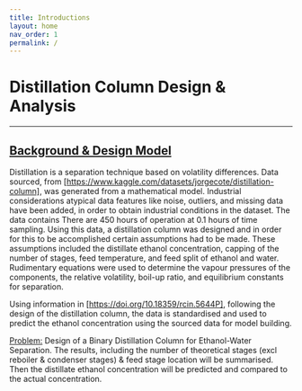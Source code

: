 ```yaml
---
title: Introductions
layout: home
nav_order: 1
permalink: /
---
```


# Distillation Column Design & Analysis

---

## [Background & Design Model](#Background-Information)
Distillation is a separation technique based on volatility differences. Data sourced, from [https://www.kaggle.com/datasets/jorgecote/distillation-column], was generated from a mathematical model. Industrial considerations atypical data features like noise, outliers, and missing data have been added, in order to obtain industrial conditions in the dataset. The data contains There are 450 hours of operation at 0.1 hours of time sampling. Using this data, a distillation column was designed and in order for this to be accomplished certain assumptions had to be made. These assumptions included the distillate ethanol concentration, capping of the number of stages, feed temperature, and feed split of ethanol and water. Rudimentary equations were used to determine the vapour pressures of the components, the relative volatility, boil-up ratio, and equilibrium constants for separation.

Using information in [https://doi.org/10.18359/rcin.5644P], following the design of the distillation column, the data is standardised and used to predict the ethanol concentration using the sourced data for model building.

[Problem:](#Problem-Statement) Design of a Binary Distillation Column for Ethanol-Water Separation. The results, including the number of theoretical stages (excl reboiler & condenser stages) & feed stage location will be summarised. Then the distillate ethanol concentration will be predicted and compared to the actual concentration.

